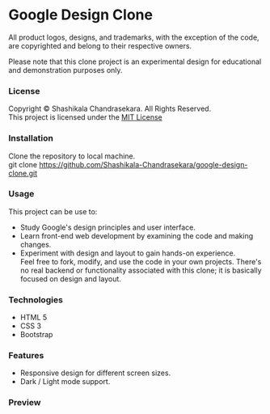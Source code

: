 # Google Design Clone

All product logos, designs, and trademarks, with the exception of the code, are copyrighted and belong to their respective owners. <br>

Please note that this clone project is an experimental design for educational and demonstration purposes only. 

### License
Copyright &copy; Shashikala Chandrasekara. All Rights Reserved. <br>This project is licensed under the [MIT License](LICENSE.txt)

### Installation 
Clone the repository to local machine. <br>
    git clone https://github.com/Shashikala-Chandrasekara/google-design-clone.git

### Usage 
This project can be use to: <br>
* Study Google's design principles and user interface. <br>
* Learn front-end web development by examining the code and making changes. <br>
* Experiment with design and layout to gain hands-on experience. <br>
Feel free to fork, modify, and use the code in your own projects. There's no real backend or functionality associated with this clone; it is basically focused on design and layout.

### Technologies
* HTML 5
* CSS 3
* Bootstrap 

### Features
* Responsive design for different screen sizes.
* Dark / Light mode support.

### Preview









